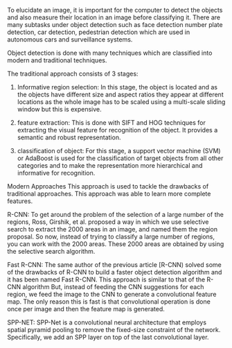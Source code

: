 To elucidate an image, it is important for the computer to detect the objects and also measure their location in an image before classifying it. There are many subtasks under object detection such as face detection number plate detection, car detection, pedestrian detection which are used in autonomous cars and surveillance systems.

Object detection is done with many techniques which are classified
into modern and traditional techniques.

The traditional approach consists of 3 stages:

1. Informative region selection:
In this stage, the object is located and as the objects have different size and aspect ratios they appear at different locations as the whole image has to be scaled using a multi-scale sliding window but this is expensive.

2. feature extraction:
This is done with SIFT and HOG techniques for extracting the visual feature for recognition of the object. It provides a semantic and robust representation.

3. classification of object:
For this stage, a support vector machine (SVM) or AdaBoost is used for the classification of target objects from all other categories and to make the representation more hierarchical and informative for recognition.

Modern Approaches
This approach is used to tackle the drawbacks of traditional approaches.
This approach was able to learn more complete features.

R-CNN:
To get around the problem of the selection of a large number of the regions, Ross, Girshik, et al. proposed a way in which we use selective search to extract the 2000 areas in an image, and named them the region proposal. So now, instead of trying to classify a large number of regions, you can work with the 2000 areas. These 2000 areas are obtained by using the selective search algorithm.

Fast R-CNN:
The same author of the previous article [R-CNN) solved some of the drawbacks of R-CNN to build a faster object detection algorithm and it has been named Fast R-CNN. This approach is similar to that of the R-CNN algorithm But, instead of feeding the CNN suggestions for each region, we feed the image to the CNN to generate a convolutional feature map. The only reason this is fast is that convolutional operation is done once per image and then the feature map is generated.

SPP-NET:
SPP-Net is a convolutional neural architecture that employs spatial pyramid pooling to remove the fixed-size constraint of the network. Specifically, we add an SPP layer on top of the last convolutional layer.
